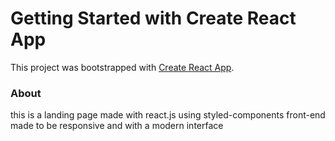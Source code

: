 # Getting Started with Create React App

This project was bootstrapped with [Create React App](https://github.com/facebook/create-react-app).

### About

this is a landing page made with react.js using styled-components front-end made to be responsive and with a modern interface   